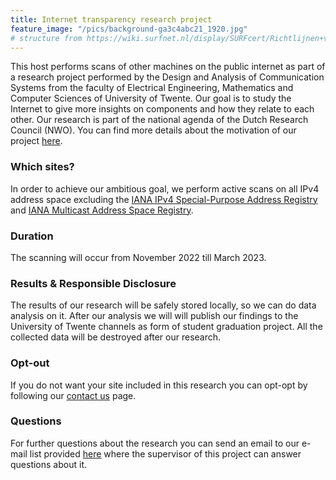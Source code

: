 ```yaml
---
title: Internet transparency research project
feature_image: "/pics/background-ga3c4abc21_1920.jpg"
# structure from https://wiki.surfnet.nl/display/SURFcert/Richtlijnen+voor+scans
---
```


This host performs scans of other machines on the public internet as
part of a research project performed by the Design and Analysis of Communication Systems from the faculty of Electrical Engineering, Mathematics and Computer Sciences of University of Twente.
Our goal is to study the Internet to give more insights on components and how they relate to each other.
Our research is part of the national agenda of the Dutch Research Council (NWO). You can find more details about the motivation of our project <a href="https://www.catrin.nl/" target="_blank">here</a>.  

### Which sites?
In order to achieve our ambitious goal, we perform active scans on all IPv4 address space excluding the <a href="http://www.iana.org/assignments/iana-ipv4-special-registry/iana-ipv4-special-registry.xhtml" target="_blank">IANA IPv4 Special-Purpose Address Registry</a> and <a href="http://www.iana.org/assignments/multicast-addresses/multicast-addresses.xhtml" target="_blank">IANA Multicast Address Space Registry</a>.  

### Duration
The scanning will occur from November 2022 till March 2023.  

### Results & Responsible Disclosure
The results of our research will be safely stored locally, so we can do data analysis on it. After our analysis we will will publish our findings to the University of Twente channels as form of student graduation project.
All the collected data will be destroyed after our research.  

### Opt-out
If you do not want your site included in this research you can opt-opt by following our [contact us](/contact) page.  

### Questions
For further questions about the research you can send an email to our e-mail list provided [here](/contact) where the supervisor of this project can answer questions about it.  
